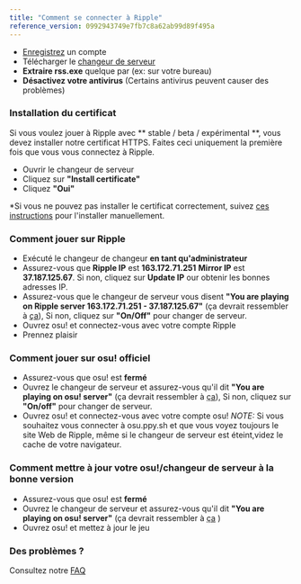 ```yaml
---
title: "Comment se connecter à Ripple"
reference_version: 0992943749e7fb7c8a62ab99d89f495a
---
```

- [Enregistrez](http://ripple.moe/index.php?p=3) un compte
- Télécharger le [changeur de serveur](https://mu.nyodev.xyz/upd.php?id=18)
- **Extraire rss.exe** quelque par (ex: sur votre bureau)  
- **Désactivez votre antivirus** (Certains antivirus peuvent causer des problèmes)  


### Installation du certificat
Si vous voulez jouer à Ripple avec ** stable / beta / expérimental **, vous devez installer notre certificat HTTPS.
Faites ceci uniquement la première fois que vous vous connectez à Ripple. 

- Ouvrir le changeur de serveur
- Cliquez sur **"Install certificate"**  
- Cliquez **"Oui"**  

*Si vous ne pouvez pas installer le certificat correctement, suivez [ces instructions](https://ripple.moe/index.php?p=16&id=12) pour l'installer manuellement.

### Comment jouer sur Ripple
- Exécuté le changeur de changeur **en tant qu'administrateur**  
- Assurez-vous que **Ripple IP** est **163.172.71.251** **Mirror IP** est **37.187.125.67**. Si non, cliquez sur **Update IP** our obtenir les bonnes adresses IP.
- Assurez-vous que le changeur de serveur vous disent **"You are playing on Ripple server 163.172.71.251 - 37.187.125.67"** (ça devrait ressembler à [ça](https://b.catgirlsare.sexy/xqJw.png)), Si non, cliquez sur **"On/Off"** pour changer de serveur.  
- Ouvrez osu! et connectez-vous avec votre compte Ripple 
- Prennez plaisir

### Comment jouer sur osu! officiel
- Assurez-vous que osu! est **fermé**  
- Ouvrez le changeur de serveur et assurez-vous qu'il dit **"You are playing on osu! server"** (ça devrait ressembler à [ça](https://b.catgirlsare.sexy/c_lb.png)), Si non, cliquez sur **"On/off"** pour changer de serveur.
- Ouvrez osu! et connectez-vous avec votre compte osu!
_NOTE:_ Si vous souhaitez vous connecter à osu.ppy.sh et que vous voyez toujours le site Web de Ripple, même si le changeur de serveur est éteint,videz le cache de votre navigateur.

### Comment mettre à jour votre osu!/changeur de serveur à la bonne version
- Assurez-vous que osu! est **fermé**  
- Ouvrez le changeur de serveur et assurez-vous qu'il dit **"You are playing on osu! server"** (ça devrait ressembler à [ça](https://b.catgirlsare.sexy/c_lb.png) )  
- Ouvrez osu! et mettez à jour le jeu

### Des problèmes ?

Consultez notre [FAQ](https://ripple.moe/doc/5)
